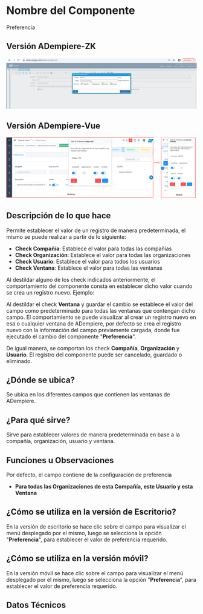# Nombre del Componente 

Preferencia

## Versión ADempiere-ZK

![Preferencia en Versión de Escritorio ZK](resources/zk-desktop-version-preference.png "Preferencia en Versión de Escritorio ZK")

## Versión ADempiere-Vue

![Preferencia en Versión Móvil y de Escritorio](resources/preference-desktop-mobile.png "Preferencia en Versión Móvil y de Escritorio")

## Descripción de lo que hace

Permite establecer el valor de un registro de manera predeterminada, el mismo se puede realizar a partir de lo siguiente:

  - **Check Compañía**: Establece el valor para todas las compañías
  - **Check Organización**: Establece el valor para todas las organizaciones
  - **Check Usuario**: Establece el valor para todos los usuarios
  - **Check Ventana**: Establece el valor para todas las ventanas

Al destildar alguno de los check indicados anteriormente, el comportamiento del componente consta en establecer dicho valor cuando se crea un registro nuevo. Ejemplo:

  Al destildar el check **Ventana** y guardar el cambio se establece el valor del campo como predeterminado para todas las ventanas que contengan dicho campo. El comportamiento se puede visualizar al crear un registro nuevo en esa o cualquier ventana de ADempiere, por defecto se crea el registro nuevo con la información del campo previamente cargada, donde fue ejecutado el cambio del componente "**Preferencia**".

De igual manera, se comportan los check **Compañía**, **Organización** y **Usuario**. El registro del componente puede ser cancelado, guardado o eliminado.

## ¿Dónde se ubica?

Se ubica en los diferentes campos que contienen las ventanas de ADempiere.

## ¿Para qué sirve?

Sirve para establecer valores de manera predeterminada en base a la compañía, organización, usuario y ventana.

## Funciones u Observaciones

Por defecto, el campo contiene de la configuración de preferencia 

  - **Para todas las Organizaciones de esta Compañía, este Usuario y esta Ventana**

## ¿Cómo se utiliza en la versión de Escritorio?

En la versión de escritorio se hace clic sobre el campo para visualizar el menú desplegado por el mismo, luego se selecciona la opción "**Preferencia**", para establecer el valor de preferencia requerido.

## ¿Cómo se utiliza en la versión móvil?

En la versión móvil se hace clic sobre el campo para visualizar el menú desplegado por el mismo, luego se selecciona la opción "**Preferencia**", para establecer el valor de preferencia requerido.

## Datos Técnicos
